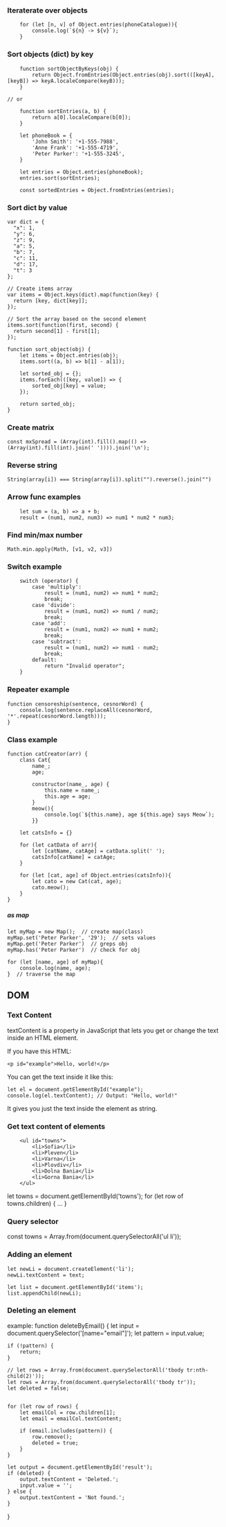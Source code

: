 ### Iteraterate over objects
```
    for (let [n, v] of Object.entries(phoneCatalogue)){
        console.log(`${n} -> ${v}`);
    }
```

### Sort objects (dict) by key
```
    function sortObjectByKeys(obj) {
        return Object.fromEntries(Object.entries(obj).sort(([keyA], [keyB]) => keyA.localeCompare(keyB)));
    }
```

    // or
```
    function sortEntries(a, b) {
        return a[0].localeCompare(b[0]);
    }

    let phoneBook = {
        'John Smith': '+1-555-7988',
        'Anne Frank': '+1-555-4719',
        'Peter Parker': '+1-555-3245',
    }

    let entries = Object.entries(phoneBook);
    entries.sort(sortEntries);

    const sortedEntries = Object.fromEntries(entries);
```


### Sort dict by value
```
var dict = {
  "x": 1,
  "y": 6,
  "z": 9,
  "a": 5,
  "b": 7,
  "c": 11,
  "d": 17,
  "t": 3
};

// Create items array
var items = Object.keys(dict).map(function(key) {
  return [key, dict[key]];
});

// Sort the array based on the second element
items.sort(function(first, second) {
  return second[1] - first[1];
});
```


```     
function sort_object(obj) {
    let items = Object.entries(obj); 
    items.sort((a, b) => b[1] - a[1]); 
    
    let sorted_obj = {};
    items.forEach(([key, value]) => {
        sorted_obj[key] = value;
    });

    return sorted_obj;
} 

```

### Create matrix
```
const mxSpread = (Array(int).fill().map(() => (Array(int).fill(int).join(' ')))).join('\n');
```

### Reverse string
```
String(array[i]) === String(array[i]).split("").reverse().join("")
```

### Arrow func examples
```
    let sum = (a, b) => a + b;
    result = (num1, num2, num3) => num1 * num2 * num3;
```

### Find min/max number
```
Math.min.apply(Math, [v1, v2, v3])
```

### Switch example
```
    switch (operator) {
        case 'multiply':
            result = (num1, num2) => num1 * num2;
            break;
        case 'divide':
            result = (num1, num2) => num1 / num2;
            break;
        case 'add':
            result = (num1, num2) => num1 + num2;
            break;
        case 'subtract':
            result = (num1, num2) => num1 - num2;
            break;
        default:
            return "Invalid operator";
    }
```

### Repeater example
```
function censoreship(sentence, cesnorWord) {
    console.log(sentence.replaceAll(cesnorWord, '*'.repeat(cesnorWord.length)));
}
```

### Class example
```
function catCreator(arr) {
    class Cat{
        name_;
        age;

        constructor(name_, age) {
            this.name = name_;
            this.age = age;
        }
        meow(){
            console.log(`${this.name}, age ${this.age} says Meow`);
        }}

    let catsInfo = {}

    for (let catData of arr){
        let [catName, catAge] = catData.split(' ');
        catsInfo[catName] = catAge;
    }

    for (let [cat, age] of Object.entries(catsInfo)){
        let cato = new Cat(cat, age);
        cato.meow();
    }
}
```

##### as map
```
let myMap = new Map();  // create map(class)
myMap.set('Peter Parker', '29');  // sets values
myMap.get('Peter Parker')  // greps obj
myMap.has('Peter Parker')  // check for obj

for (let [name, age] of myMap){
    console.log(name, age);
}  // traverse the map
```


## DOM 

### Text Content 
textContent is a property in JavaScript that lets you get or change the text inside an HTML element.

If you have this HTML:
```
<p id="example">Hello, world!</p>
```

You can get the text inside it like this:
```
let el = document.getElementById("example");
console.log(el.textContent); // Output: "Hello, world!"
```

It gives you just the text inside the element as string.

### Get text content of elements

        <ul id="towns">
            <li>Sofia</li>
            <li>Pleven</li>
            <li>Varna</li>
            <li>Plovdiv</li>
            <li>Dolna Bania</li>
            <li>Gorna Bania</li>
        </ul>

let towns = document.getElementById('towns');
for (let row of towns.children) {
    ...
}

### Query selector
   const towns = Array.from(document.querySelectorAll('ul li'));

### Adding an element
    let newLi = document.createElement('li');
    newLi.textContent = text;

    let list = document.getElementById('items');
    list.appendChild(newLi);

### Deleting an element

example:
function deleteByEmail() {
    let input = document.querySelector('[name="email"]');
    let pattern = input.value;

    if (!pattern) {
        return;
    }

    // let rows = Array.from(document.querySelectorAll('tbody tr:nth-child(2)'));
    let rows = Array.from(document.querySelectorAll('tbody tr'));
    let deleted = false;


    for (let row of rows) {
        let emailCol = row.children[1];
        let email = emailCol.textContent;

        if (email.includes(pattern)) {
            row.remove();
            deleted = true;
        }
    }

    let output = document.getElementById('result');
    if (deleted) {
        output.textContent = 'Deleted.';
        input.value = '';
    } else {
        output.textContent = 'Not found.';
    }
}
